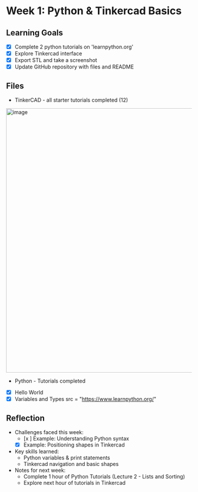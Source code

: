 # Week 1: Python & Tinkercad Basics

## Learning Goals
- [x] Complete 2 python tutorials on 'learnpython.org'
- [x] Explore Tinkercad interface
- [x] Export STL and take a screenshot
- [x] Update GitHub repository with files and README

## Files
- TinkerCAD - all starter tutorials completed (12)
<img width="1458" height="716" alt="image" src="https://github.com/user-attachments/assets/9362c6c9-23b7-4d9e-923c-5270ec058d0b" />

- Python - 
Tutorials completed
- [x] Hello World
- [x] Variables and Types
src = "https://www.learnpython.org/"
## Reflection
- Challenges faced this week:
  - [x ] Example: Understanding Python syntax
  - [x] Example: Positioning shapes in Tinkercad
- Key skills learned:
  - Python variables & print statements
  - Tinkercad navigation and basic shapes
- Notes for next week:
  - Complete 1 hour of Python Tutorials (Lecture 2 - Lists and Sorting)
  - Explore next hour of tutorials in Tinkercad
